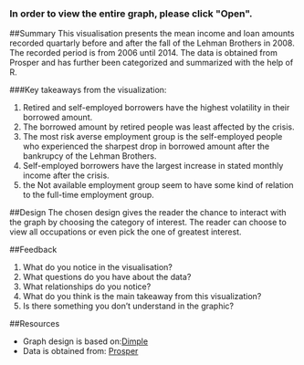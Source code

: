 ### In order to view the entire graph, please click "Open".

##Summary
This visualisation presents the mean income and loan amounts recorded quartarly before and after the fall of the Lehman Brothers in 2008. The recorded period is from 2006 until 2014. The data is obtained from Prosper and has further been categorized and summarized with the help of R.

###Key takeaways from the visualization:
1. Retired and self-employed borrowers have the highest volatility in their borrowed amount.
2. The borrowed amount by retired people was least affected by the crisis.
3. The most risk averse employment group is the self-employed people who experienced the sharpest drop in borrowed amount after the bankrupcy of the Lehman Brothers.
4. Self-employed borrowers have the largest increase in stated monthly income after the crisis.
5. the Not available employment group seem to have some kind of relation to the full-time employment group.

##Design
The chosen design gives the reader the chance to interact with the graph by choosing the category of interest. The reader can choose to view all occupations or even pick the one of greatest interest.

##Feedback 
1. What do you notice in the visualisation?
2. What questions do you have about the data?
3. What relationships do you notice?
4. What do you think is the main takeaway from this visualization?
5. Is there something you don’t understand in the graphic?


##Resources
* Graph design is based on:[Dimple]( http://dimplejs.org/advanced_examples_viewer.html?id=advanced_interactive_legends)
* Data is obtained from: [Prosper](https://www.google.com/url?q=https://s3.amazonaws.com/udacity-hosted-downloads/ud651/prosperLoanData.csv&sa=D&ust=1480453793438000&usg=AFQjCNFbilvE7mcGAe0PrGLG1_8Maq3J3Q)



